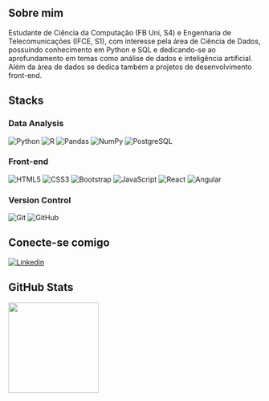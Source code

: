 ## Sobre mim
Estudante de Ciência da Computação (FB Uni, S4) e Engenharia de Telecomunicações (IFCE, S1), com interesse pela área de Ciência de Dados, possuindo conhecimento em Python e SQL e dedicando-se ao aprofundamento em temas como análise de dados e inteligência artificial. Além da área de dados se dedica também a projetos de desenvolvimento front-end.

## Stacks

### Data Analysis
![Python](https://img.shields.io/badge/-python-3776AB?logo=python&logoColor=FFFFFF&style=for-the-badge)
![R](https://img.shields.io/badge/-r-276DC3?logo=r&logoColor=FFFFFF&style=for-the-badge)
![Pandas](https://img.shields.io/badge/-pandas-150458?logo=pandas&logoColor=FFFFFF&style=for-the-badge)
![NumPy](https://img.shields.io/badge/-numpy-013243?logo=numpy&logoColor=FFFFFF&style=for-the-badge)
![PostgreSQL](https://img.shields.io/badge/-postgresql-4169E1?logo=postgresql&logoColor=FFFFFF&style=for-the-badge)

### Front-end
![HTML5](https://img.shields.io/badge/-html-E34F26?logo=html5&logoColor=FFFFFF&style=for-the-badge)
![CSS3](https://img.shields.io/badge/-CSS-1572B6?logo=css3&logoColor=FFFFFF&style=for-the-badge)
![Bootstrap](https://img.shields.io/badge/-bootstrap-7952B3?logo=bootstrap&logoColor=FFFFFF&style=for-the-badge)
![JavaScript](https://img.shields.io/badge/-javascript-F7DF1E?logo=javascript&logoColor=3B313F&style=for-the-badge)
![React](https://img.shields.io/badge/-react-61DAFB?logo=react&logoColor=3B313F&style=for-the-badge)
![Angular](https://img.shields.io/badge/-angular-DD1100?logo=angular&logoColor=FFFFFF&style=for-the-badge)

### Version Control
![Git](https://img.shields.io/badge/-git-F05032?logo=git&logoColor=FFFFFF&style=for-the-badge)
![GitHub](https://img.shields.io/badge/-github-181717?logo=github&logoColor=FFFFFF&style=for-the-badge)

## Conecte-se comigo
[![Linkedin](https://img.shields.io/badge/LinkedIn-0077B5?style=for-the-badge&logo=linkedin&logoColor=white)](https://www.linkedin.com/in/jotap53/)

## GitHub Stats
<div>
    <a href="https://github.com/JotaP53">
    <img height="180em" src="https://github-readme-stats.vercel.app/api?username=JotaP53&show_icons=true&theme=transparent">
</div>
